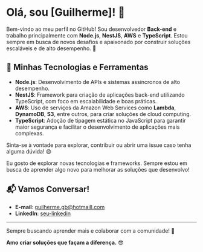 # Olá, sou [Guilherme]! 👋

Bem-vindo ao meu perfil no GitHub! Sou desenvolvedor **Back-end** e trabalho principalmente com **Node.js**, **NestJS**, **AWS** e **TypeScript**. Estou sempre em busca de novos desafios e apaixonado por construir soluções escaláveis e de alto desempenho. 🚀

## 🔧 Minhas Tecnologias e Ferramentas

- **Node.js**: Desenvolvimento de APIs e sistemas assíncronos de alto desempenho.
- **NestJS**: Framework para criação de aplicações back-end utilizando TypeScript, com foco em escalabilidade e boas práticas.
- **AWS**: Uso de serviços da Amazon Web Services como **Lambda**, **DynamoDB**, **S3**, entre outros, para criar soluções de cloud computing.
- **TypeScript**: Adoção de tipagem estática no JavaScript para garantir maior segurança e facilitar o desenvolvimento de aplicações mais complexas.

Sinta-se à vontade para explorar, contribuir ou abrir uma issue caso tenha alguma dúvida! 😄


Eu gosto de explorar novas tecnologias e frameworks. Sempre estou em busca de aprender algo novo para melhorar as soluções que desenvolvo!

## 📬 Vamos Conversar!

- **E-mail**: [guilherme.gb@hotmaill.com](mailto:guilherme.gb@hotmaill.com)
- **LinkedIn**: [seu-linkedin](https://www.linkedin.com/in/guilgb/)

---

Sempre buscando aprender mais e colaborar com a comunidade! 🚀

**Amo criar soluções que façam a diferença.** 😎
